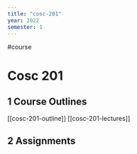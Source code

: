 ```yaml
---
title: "cosc-201"
year: 2022
semester: 1
---
```


#course

# Cosc 201

## 1 Course Outlines

[[cosc-201-outline]]
[[cosc-201-lectures]]

## 2 Assignments



